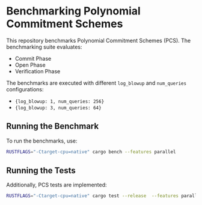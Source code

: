# Benchmarking Polynomial Commitment Schemes
This repository benchmarks Polynomial Commitment Schemes (PCS). The benchmarking suite evaluates:
- Commit Phase
- Open Phase
- Verification Phase

The benchmarks are executed with different `log_blowup` and `num_queries` configurations:
- `{log_blowup: 1, num_queries: 256}`
- `{log_blowup: 3, num_queries: 64}`


## Running the Benchmark
To run the benchmarks, use:
```bash
RUSTFLAGS="-Ctarget-cpu=native" cargo bench --features parallel
```

## Running the Tests
Additionally, PCS tests are implemented:
```bash
RUSTFLAGS="-Ctarget-cpu=native" cargo test --release  --features parallel -- --nocapture
```


